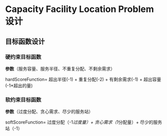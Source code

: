 # Capacity Facility Location Problem 设计

## 目标函数设计

### 硬约束目标函数

**参数**（服务容量、服务半径、不重复分配、不剩余需求）

hardScoreFunction= 超出半径(-1) + 重复分配(-2) + 有剩余需求(-1) + 超出容量(-1*超出的量)

### 软约束目标函数

**参数**（过度分配、贪心需求、尽少的服务站）

softScoreFunction= 过度分配（-1*过度量）+ 贪心需求（1*分配量）+ 尽少的服务站（-1）
